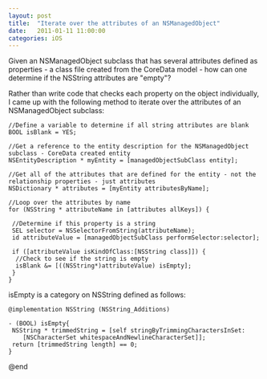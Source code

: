 ```yaml
---
layout: post
title:  "Iterate over the attributes of an NSManagedObject"
date:   2011-01-11 11:00:00
categories: iOS
---
```


Given an NSManagedObject subclass that has several attributes defined as properties - a class file created from the CoreData model - how can one determine if the NSString attributes are "empty"?

Rather than write code that checks each property on the object individually, I came up with the following method to iterate over the attributes of an NSManagedObject subclass: 

```obj-c
//Define a variable to determine if all string attributes are blank
BOOL isBlank = YES;

//Get a reference to the entity description for the NSManagedObject subclass - CoreData created entity
NSEntityDescription * myEntity = [managedObjectSubClass entity];

//Get all of the attributes that are defined for the entity - not the relationship properties - just attributes
NSDictionary * attributes = [myEntity attributesByName];

//Loop over the attributes by name  
for (NSString * attributeName in [attributes allKeys]) {
 
 //Determine if this property is a string
 SEL selector = NSSelectorFromString(attributeName);
 id attributeValue = [managedObjectSubClass performSelector:selector];

 if ([attributeValue isKindOfClass:[NSString class]]) {
  //Check to see if the string is empty
  isBlank &= [((NSString*)attributeValue) isEmpty];
 }
}

```

isEmpty is a category on NSString defined as follows:

```obj-c
@implementation NSString (NSString_Additions)

- (BOOL) isEmpty{
 NSString * trimmedString = [self stringByTrimmingCharactersInSet:
 	[NSCharacterSet whitespaceAndNewlineCharacterSet]];
 return [trimmedString length] == 0;
}

```

@end